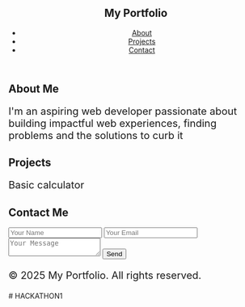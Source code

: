 <!DOCTYPE html>
<html lang="en">
<head>
  <meta charset="UTF-8" />
  <meta name="viewport" content="width=device-width, initial-scale=1.0" />
  <title>My Portfolio</title>
  <!--2,internal css-->
  <style>
    p{
      colour:brown;
      font-size:20px;
    }
  </style>
  <link rel="stylesheet" href="styles.css" />
</head>
<body>
  <header>
    <nav>
      <h1>My Portfolio</h1>
      <ul>
        <li><a href="#about">About</a></li>
        <li><a href="#projects">Projects</a></li>
        <li><a href="#contact">Contact</a></li>
      </ul>
    </nav>
  </header>

  <section id="about">
    <h2>About Me</h2>
    <p>I'm an aspiring web developer passionate about building impactful web experiences, finding problems and the solutions to curb it </p>
  </section>

  <section id="projects">
    <h2>Projects</h2>
    <p>Basic calculator</p>
    <div class="project-list">
      <!-- Projects will be dynamically injected from the database -->
    </div>
  </section>

  <section id="contact">
    <h2>Contact Me</h2>
    <form id="contact-form">
      <input type="text" name="name" placeholder="Your Name" required />
      <input type="email" name="email" placeholder="Your Email" required />
      <textarea name="message" placeholder="Your Message" required></textarea>
      <button type="submit">Send</button>
    </form>
  </section>

  <footer>
    <p>&copy; 2025 My Portfolio. All rights reserved.</p>
  </footer>

  <script src="app.js"></script>
</body>
</html>
# HACKATHON1
